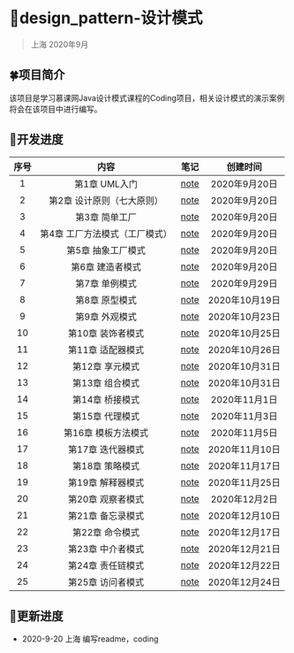 # :rabbit2:design_pattern-设计模式

> 上海 2020年9月

## :four_leaf_clover:项目简介

该项目是学习慕课网Java设计模式课程的Coding项目，相关设计模式的演示案例将会在该项目中进行编写。

## :running:开发进度

| 序号 |              内容              |                             笔记                             |    创建时间    |
| :--: | :----------------------------: | :----------------------------------------------------------: | :------------: |
|  1   |         第1章 UML入门          | [note](https://github.com/depers/Note/blob/master/%E7%BC%96%E7%A8%8B%E8%AF%AD%E8%A8%80/Java/%E8%AE%BE%E8%AE%A1%E6%A8%A1%E5%BC%8F/%E7%AC%AC1%E7%AB%A0%20UML%E5%85%A5%E9%97%A8.md) | 2020年9月20日  |
|  2   |   第2章 设计原则（七大原则）   | [note](https://github.com/depers/Note/blob/master/%E7%BC%96%E7%A8%8B%E8%AF%AD%E8%A8%80/Java/%E8%AE%BE%E8%AE%A1%E6%A8%A1%E5%BC%8F/%E7%AC%AC2%E7%AB%A0%20%E8%AE%BE%E8%AE%A1%E5%8E%9F%E5%88%99%EF%BC%88%E4%B8%83%E5%A4%A7%E5%8E%9F%E5%88%99%EF%BC%89.md) | 2020年9月20日  |
|  3   |         第3章 简单工厂         | [note](https://github.com/depers/Note/blob/master/%E7%BC%96%E7%A8%8B%E8%AF%AD%E8%A8%80/Java/%E8%AE%BE%E8%AE%A1%E6%A8%A1%E5%BC%8F/%E7%AC%AC3%E7%AB%A0%20%E7%AE%80%E5%8D%95%E5%B7%A5%E5%8E%82.md) | 2020年9月20日  |
|  4   | 第4章 工厂方法模式（工厂模式） | [note](https://github.com/depers/Note/blob/master/%E7%BC%96%E7%A8%8B%E8%AF%AD%E8%A8%80/Java/%E8%AE%BE%E8%AE%A1%E6%A8%A1%E5%BC%8F/%E7%AC%AC4%E7%AB%A0%20%E5%B7%A5%E5%8E%82%E6%96%B9%E6%B3%95%E6%A8%A1%E5%BC%8F%EF%BC%88%E5%B7%A5%E5%8E%82%E6%A8%A1%E5%BC%8F%EF%BC%89.md) | 2020年9月20日  |
|  5   |       第5章 抽象工厂模式       | [note](https://github.com/depers/Note/blob/master/%E7%BC%96%E7%A8%8B%E8%AF%AD%E8%A8%80/Java/%E8%AE%BE%E8%AE%A1%E6%A8%A1%E5%BC%8F/%E7%AC%AC6%E7%AB%A0%20%E6%8A%BD%E8%B1%A1%E5%B7%A5%E5%8E%82%E6%A8%A1%E5%BC%8F.md) | 2020年9月20日  |
|  6   |        第6章 建造者模式        | [note](https://github.com/depers/Note/blob/master/%E7%BC%96%E7%A8%8B%E8%AF%AD%E8%A8%80/Java/%E8%AE%BE%E8%AE%A1%E6%A8%A1%E5%BC%8F/%E7%AC%AC7%E7%AB%A0%20%E5%BB%BA%E9%80%A0%E8%80%85%E6%A8%A1%E5%BC%8F.md) | 2020年9月20日  |
|  7   |         第7章 单例模式         | [note](https://github.com/depers/Note/blob/master/%E7%BC%96%E7%A8%8B%E8%AF%AD%E8%A8%80/Java/%E8%AE%BE%E8%AE%A1%E6%A8%A1%E5%BC%8F/%E7%AC%AC7%E7%AB%A0%20%E5%8D%95%E4%BE%8B%E6%A8%A1%E5%BC%8F.md) | 2020年9月29日  |
|  8   |         第8章 原型模式         | [note](https://github.com/depers/Note/blob/master/%E7%BC%96%E7%A8%8B%E8%AF%AD%E8%A8%80/Java/%E8%AE%BE%E8%AE%A1%E6%A8%A1%E5%BC%8F/%E7%AC%AC8%E7%AB%A0%20%E5%8E%9F%E5%9E%8B%E6%A8%A1%E5%BC%8F.md) | 2020年10月19日 |
|  9   |         第9章 外观模式         | [note](https://github.com/depers/Note/blob/master/%E7%BC%96%E7%A8%8B%E8%AF%AD%E8%A8%80/Java/%E8%AE%BE%E8%AE%A1%E6%A8%A1%E5%BC%8F/%E7%AC%AC9%E7%AB%A0%20%E5%A4%96%E8%A7%82%E6%A8%A1%E5%BC%8F.md) | 2020年10月23日 |
|  10  |       第10章 装饰者模式        | [note](https://github.com/depers/Note/blob/master/%E7%BC%96%E7%A8%8B%E8%AF%AD%E8%A8%80/Java/%E8%AE%BE%E8%AE%A1%E6%A8%A1%E5%BC%8F/%E7%AC%AC10%E7%AB%A0%20%E8%A3%85%E9%A5%B0%E8%80%85%E6%A8%A1%E5%BC%8F.md) | 2020年10月25日 |
|  11  |       第11章 适配器模式        | [note](https://github.com/depers/Note/blob/master/%E7%BC%96%E7%A8%8B%E8%AF%AD%E8%A8%80/Java/%E8%AE%BE%E8%AE%A1%E6%A8%A1%E5%BC%8F/%E7%AC%AC11%E7%AB%A0%20%E9%80%82%E9%85%8D%E5%99%A8%E6%A8%A1%E5%BC%8F.md) | 2020年10月26日 |
|  12  |        第12章 享元模式         | [note](https://github.com/depers/Note/blob/master/%E7%BC%96%E7%A8%8B%E8%AF%AD%E8%A8%80/Java/%E8%AE%BE%E8%AE%A1%E6%A8%A1%E5%BC%8F/%E7%AC%AC12%E7%AB%A0%20%E4%BA%AB%E5%85%83%E6%A8%A1%E5%BC%8F.md) | 2020年10月31日 |
|  13  |        第13章 组合模式         | [note](https://github.com/depers/Note/blob/master/%E7%BC%96%E7%A8%8B%E8%AF%AD%E8%A8%80/Java/%E8%AE%BE%E8%AE%A1%E6%A8%A1%E5%BC%8F/%E7%AC%AC13%E7%AB%A0%20%E7%BB%84%E5%90%88%E6%A8%A1%E5%BC%8F.md) | 2020年10月31日 |
|  14  |        第14章 桥接模式         | [note](https://github.com/depers/Note/blob/master/%E7%BC%96%E7%A8%8B%E8%AF%AD%E8%A8%80/Java/%E8%AE%BE%E8%AE%A1%E6%A8%A1%E5%BC%8F/%E7%AC%AC14%E7%AB%A0%20%E6%A1%A5%E6%8E%A5%E6%A8%A1%E5%BC%8F.md) | 2020年11月1日  |
|  15  |        第15章 代理模式         | [note](https://github.com/depers/Note/blob/master/%E7%BC%96%E7%A8%8B%E8%AF%AD%E8%A8%80/Java/%E8%AE%BE%E8%AE%A1%E6%A8%A1%E5%BC%8F/%E7%AC%AC15%E7%AB%A0%20%E4%BB%A3%E7%90%86%E6%A8%A1%E5%BC%8F.md) | 2020年11月3日  |
|  16  |      第16章 模板方法模式       | [note](https://github.com/depers/Note/blob/master/%E7%BC%96%E7%A8%8B%E8%AF%AD%E8%A8%80/Java/%E8%AE%BE%E8%AE%A1%E6%A8%A1%E5%BC%8F/%E7%AC%AC16%E7%AB%A0%20%E6%A8%A1%E6%9D%BF%E6%96%B9%E6%B3%95%E6%A8%A1%E5%BC%8F.md) | 2020年11月5日  |
|  17  |       第17章 迭代器模式        | [note](https://github.com/depers/Note/blob/master/%E7%BC%96%E7%A8%8B%E8%AF%AD%E8%A8%80/Java/%E8%AE%BE%E8%AE%A1%E6%A8%A1%E5%BC%8F/%E7%AC%AC17%E7%AB%A0%20%E8%BF%AD%E4%BB%A3%E5%99%A8%E6%A8%A1%E5%BC%8F.md) | 2020年11月10日 |
|  18  |        第18章 策略模式         | [note](https://github.com/depers/Note/blob/master/%E7%BC%96%E7%A8%8B%E8%AF%AD%E8%A8%80/Java/%E8%AE%BE%E8%AE%A1%E6%A8%A1%E5%BC%8F/%E7%AC%AC18%E7%AB%A0%20%E7%AD%96%E7%95%A5%E6%A8%A1%E5%BC%8F.md) | 2020年11月17日 |
|  19  |       第19章 解释器模式        | [note](https://github.com/depers/Note/blob/master/%E7%BC%96%E7%A8%8B%E8%AF%AD%E8%A8%80/Java/%E8%AE%BE%E8%AE%A1%E6%A8%A1%E5%BC%8F/%E7%AC%AC19%E7%AB%A0%20%E8%A7%A3%E9%87%8A%E5%99%A8%E6%A8%A1%E5%BC%8F.md) | 2020年11月25日 |
|  20  |       第20章 观察者模式        | [note](https://github.com/depers/Note/blob/master/%E7%BC%96%E7%A8%8B%E8%AF%AD%E8%A8%80/Java/%E8%AE%BE%E8%AE%A1%E6%A8%A1%E5%BC%8F/%E7%AC%AC20%E7%AB%A0%20%E8%A7%82%E5%AF%9F%E8%80%85%E6%A8%A1%E5%BC%8F.md) | 2020年12月2日  |
|  21  |       第21章 备忘录模式        | [note](https://github.com/depers/Note/blob/master/%E7%BC%96%E7%A8%8B%E8%AF%AD%E8%A8%80/Java/%E8%AE%BE%E8%AE%A1%E6%A8%A1%E5%BC%8F/%E7%AC%AC21%E7%AB%A0%20%E5%A4%87%E5%BF%98%E5%BD%95%E6%A8%A1%E5%BC%8F.md) | 2020年12月10日 |
|  22  |        第22章 命令模式         | [note](https://github.com/depers/Note/blob/master/%E7%BC%96%E7%A8%8B%E8%AF%AD%E8%A8%80/Java/%E8%AE%BE%E8%AE%A1%E6%A8%A1%E5%BC%8F/%E7%AC%AC22%E7%AB%A0%20%E5%91%BD%E4%BB%A4%E6%A8%A1%E5%BC%8F.md) | 2020年12月17日 |
|  23  |       第23章 中介者模式        | [note](https://github.com/depers/Note/blob/master/%E7%BC%96%E7%A8%8B%E8%AF%AD%E8%A8%80/Java/%E8%AE%BE%E8%AE%A1%E6%A8%A1%E5%BC%8F/%E7%AC%AC23%E7%AB%A0%20%E4%B8%AD%E4%BB%8B%E8%80%85%E6%A8%A1%E5%BC%8F.md) | 2020年12月21日 |
|  24  |       第24章 责任链模式        | [note](https://github.com/depers/Note/blob/master/%E7%BC%96%E7%A8%8B%E8%AF%AD%E8%A8%80/Java/%E8%AE%BE%E8%AE%A1%E6%A8%A1%E5%BC%8F/%E7%AC%AC24%E7%AB%A0%20%E8%B4%A3%E4%BB%BB%E9%93%BE%E6%A8%A1%E5%BC%8F.md) | 2020年12月22日 |
|  25  |       第25章 访问者模式        |                           [note]()                           | 2020年12月24日 |

## :dizzy:更新进度

* 2020-9-20 上海 编写readme，coding